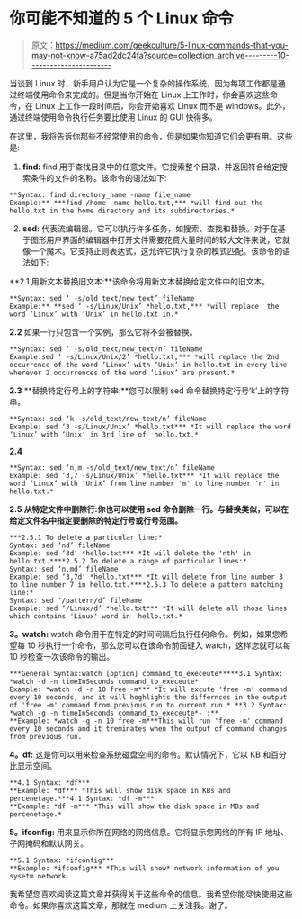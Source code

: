 # 你可能不知道的 5 个 Linux 命令

> 原文：<https://medium.com/geekculture/5-linux-commands-that-you-may-not-know-a75ad2dc24fa?source=collection_archive---------10----------------------->

当谈到 Linux 时，新手用户认为它是一个复杂的操作系统，因为每项工作都是通过终端使用命令来完成的。但是当你开始在 Linux 上工作时，你会喜欢这些命令，在 Linux 上工作一段时间后，你会开始喜欢 Linux 而不是 windows。此外，通过终端使用命令执行任务要比使用 Linux 的 GUI 快得多。

在这里，我将告诉你那些不经常使用的命令，但是如果你知道它们会更有用。这些是:

1.  **find:** find 用于查找目录中的任意文件。它搜索整个目录，并返回符合给定搜索条件的文件的名称。该命令的语法如下:

```
**Syntax: find directory_name -name file_name
Example:** ***find /home -name hello.txt,*** *will find out the hello.txt in the home directory and its subdirectories.* 
```

2. **sed:** 代表流编辑器。它可以执行许多任务，如搜索、查找和替换。对于在基于图形用户界面的编辑器中打开文件需要花费大量时间的较大文件来说，它就像一个魔术。它支持正则表达式，这允许它执行复杂的模式匹配。该命令的语法如下:

**2.1 用新文本替换旧文本:**该命令将用新文本替换给定文件中的旧文本。

```
**Syntax: sed ‘ -s/old_text/new_text’ fileName
Example:** **sed ‘ -s/Linux/Unix’ *hello.txt,*** *will replace  the word ‘Linux’ with ‘Unix’ in hello.txt in.*
```

**2.2** 如果一行只包含一个实例，那么它将不会被替换。

```
**Syntax: sed ‘ -s/old_text/new_text/n’ fileName
Example:sed ‘ -s/Linux/Unix/2’ *hello.txt,*** *will replace the 2nd occurrence of the word ‘Linux’ with ‘Unix’ in hello.txt in every line wherever 2 occurrences of the word ‘Linux’ are present.*
```

**2.3** **替换特定行号上的字符串:**您可以限制 sed 命令替换特定行号‘k’上的字符串。

```
**Syntax: sed ‘k -s/old_text/new_text/n’ fileName
Example: sed ‘3 -s/Linux/Unix’ *hello.txt*** *It will replace the word ‘Linux’ with ‘Unix’ in 3rd line of  hello.txt.*
```

**2.4**

```
**Syntax: sed ‘n,m -s/old_text/new_text/n’ fileName
Example: sed ‘3,7 -s/Linux/Unix’ *hello.txt*** *It will replace the word ‘Linux’ with ‘Unix’ from line number 'm' to line number 'n' in  hello.txt.*
```

**2.5** **从特定文件中删除行:**你也可以使用 sed 命令删除一行。与替换类似，可以在给定文件名**中指定要删除的特定行号或行号范围。**

```
***2.5.1 To delete a particular line:*
Syntax: sed ‘nd’ fileName 
Example: sed ‘3d’ *hello.txt*** *It will delete the 'nth' in  hello.txt.****2.5.2 To delete a range of particular lines:*
Syntax: sed ‘n,md’ fileName 
Example: sed ‘3,7d’ *hello.txt*** *It will delete from line number 3 to line number 7 in hello.txt.****2.5.3 To delete a pattern matching line:*
Syntax: sed ‘/pattern/d’ fileName 
Example: sed ‘/Linux/d’ *hello.txt*** *It will delete all those lines which contains 'Linux' word in  hello.txt.*
```

**3。watch:** watch 命令用于在特定的时间间隔后执行任何命令。例如，如果您希望每 10 秒执行一个命令，那么您可以在该命令前面键入 watch，这样您就可以每 10 秒检查一次该命令的输出。

```
***General Syntax:watch [option] command_to_execeute*****3.1 Syntax: *watch -d -n timeInSeconds command_to_execeute*
Example: *watch -d -n 10 free -m*** *It will excute 'free -m' command every 10 seconds, and it will hoghlights the differnces in the output of 'free -m' command from previous run to current run.* **3.2 Syntax: *watch -g -n timeInSeconds command_to_execeute*- :** 
**Example: *watch -g -n 10 free -m***This will run 'free -m' command every 10 seconds and it treminates when the output of command changes from previous run.
```

**4。df:** 这是你可以用来检查系统磁盘空间的命令。默认情况下，它以 KB 和百分比显示空间。

```
**4.1 Syntax: *df***
**Example: *df*** *This will show disk space in KBs and percenetage.***4.1 Syntax: *df -m***
**Example: *df -m*** *This will show the disk space in MBs and percenetage.*
```

**5。ifconfig:** 用来显示你所在网络的网络信息。它将显示您网络的所有 IP 地址、子网掩码和默认网关。

```
**5.1 Syntax: *ifconfig***
**Example: *ifconfig*** *This will show* network information of you sysetm network.
```

我希望您喜欢阅读这篇文章并获得关于这些命令的信息。我希望你能尽快使用这些命令。如果你喜欢这篇文章，那就在 medium 上关注我。谢了。